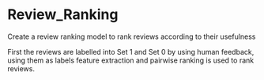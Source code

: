 # Review_Ranking
Create a review ranking model to rank reviews according to their usefulness 

First the reviews are labelled into Set 1 and Set 0 by using human feedback, using them as labels feature extraction and pairwise ranking is used to rank reviews.
